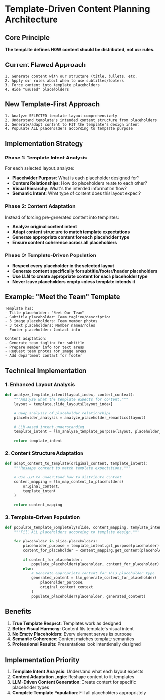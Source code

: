 # Template-Driven Content Planning Architecture

## Core Principle
**The template defines HOW content should be distributed, not our rules.**

## Current Flawed Approach
```
1. Generate content with our structure (title, bullets, etc.)
2. Apply our rules about when to use subtitles/footers
3. Force content into template placeholders
4. Hide "unused" placeholders
```

## New Template-First Approach
```
1. Analyze SELECTED template layout comprehensively
2. Understand template's intended content structure from placeholders
3. Generate/adapt content to FIT the template's design intent
4. Populate ALL placeholders according to template purpose
```

## Implementation Strategy

### Phase 1: Template Intent Analysis
For each selected layout, analyze:
- **Placeholder Purpose**: What is each placeholder designed for?
- **Content Relationships**: How do placeholders relate to each other?
- **Visual Hierarchy**: What's the intended information flow?
- **Semantic Intent**: What type of content does this layout expect?

### Phase 2: Content Adaptation
Instead of forcing pre-generated content into templates:
- **Analyze original content intent**
- **Adapt content structure to match template expectations**
- **Generate appropriate content for each placeholder type**
- **Ensure content coherence across all placeholders**

### Phase 3: Template-Driven Population
- **Respect every placeholder in the selected layout**
- **Generate content specifically for subtitle/footer/header placeholders**
- **Use LLM to create appropriate content for each placeholder type**
- **Never leave placeholders empty unless template intends it**

## Example: "Meet the Team" Template
```
Template has:
- Title placeholder: "Meet Our Team"
- Subtitle placeholder: Team tagline/description
- 3 image placeholders: Team member photos
- 3 text placeholders: Member names/roles
- Footer placeholder: Contact info

Content adaptation:
- Generate team tagline for subtitle
- Prepare member info for text areas
- Request team photos for image areas
- Add department contact for footer
```

## Technical Implementation

### 1. Enhanced Layout Analysis
```python
def analyze_template_intent(layout_index, content_context):
    """Analyze what the template expects for content."""
    layout = template.slide_layouts[layout_index]
    
    # Deep analysis of placeholder relationships
    placeholder_analysis = analyze_placeholder_semantics(layout)
    
    # LLM-based intent understanding
    template_intent = llm_analyze_template_purpose(layout, placeholder_analysis)
    
    return template_intent
```

### 2. Content Structure Adaptation
```python
def adapt_content_to_template(original_content, template_intent):
    """Reshape content to match template expectations."""
    
    # Use LLM to understand how to distribute content
    content_mapping = llm_map_content_to_placeholders(
        original_content, 
        template_intent
    )
    
    return content_mapping
```

### 3. Template-Driven Population
```python
def populate_template_completely(slide, content_mapping, template_intent):
    """Fill ALL placeholders according to template design."""
    
    for placeholder in slide.placeholders:
        placeholder_purpose = template_intent.get_purpose(placeholder)
        content_for_placeholder = content_mapping.get_content(placeholder_purpose)
        
        if content_for_placeholder:
            populate_placeholder(placeholder, content_for_placeholder)
        else:
            # Generate appropriate content for this placeholder type
            generated_content = llm_generate_content_for_placeholder(
                placeholder_purpose, 
                original_content_context
            )
            populate_placeholder(placeholder, generated_content)
```

## Benefits

1. **True Template Respect**: Templates work as designed
2. **Better Visual Harmony**: Content fits template's visual intent
3. **No Empty Placeholders**: Every element serves its purpose
4. **Semantic Coherence**: Content matches template semantics
5. **Professional Results**: Presentations look intentionally designed

## Implementation Priority

1. **Template Intent Analysis**: Understand what each layout expects
2. **Content Adaptation Logic**: Reshape content to fit templates
3. **LLM-Driven Content Generation**: Create content for specific placeholder types
4. **Complete Template Population**: Fill all placeholders appropriately
